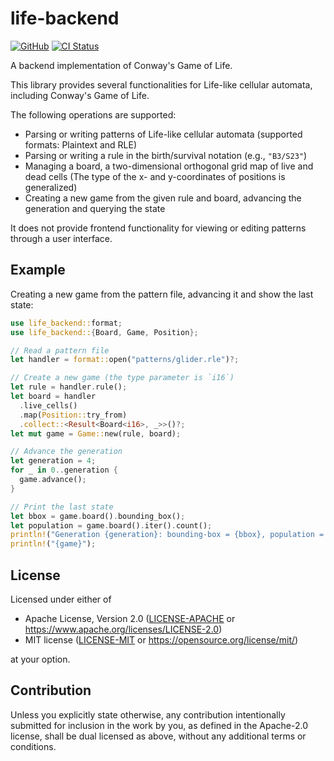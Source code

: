# life-backend

[![GitHub](https://img.shields.io/badge/github-masaki--wk/life--backend-blue?logo=github)](https://github.com/masaki-wk/life-backend)
[![CI Status](https://img.shields.io/github/actions/workflow/status/masaki-wk/life-backend/ci.yml?label=CI&logo=github)](https://github.com/masaki-wk/life-backend/actions/workflows/ci.yml)

A backend implementation of Conway's Game of Life.

This library provides several functionalities for Life-like cellular automata,
including Conway's Game of Life.

The following operations are supported:

- Parsing or writing patterns of Life-like cellular automata
  (supported formats: Plaintext and RLE)
- Parsing or writing a rule in the birth/survival notation (e.g., `"B3/S23"`)
- Managing a board, a two-dimensional orthogonal grid map of live and dead cells
  (The type of the x- and y-coordinates of positions is generalized)
- Creating a new game from the given rule and board, advancing the generation
  and querying the state

It does not provide frontend functionality for viewing or editing patterns
through a user interface.

## Example

Creating a new game from the pattern file, advancing it and show the last state:

```rust
use life_backend::format;
use life_backend::{Board, Game, Position};

// Read a pattern file
let handler = format::open("patterns/glider.rle")?;

// Create a new game (the type parameter is `i16`)
let rule = handler.rule();
let board = handler
  .live_cells()
  .map(Position::try_from)
  .collect::<Result<Board<i16>, _>>()?;
let mut game = Game::new(rule, board);

// Advance the generation
let generation = 4;
for _ in 0..generation {
  game.advance();
}

// Print the last state
let bbox = game.board().bounding_box();
let population = game.board().iter().count();
println!("Generation {generation}: bounding-box = {bbox}, population = {population}");
println!("{game}");
```

## License

Licensed under either of

- Apache License, Version 2.0
  ([LICENSE-APACHE](LICENSE-APACHE) or <https://www.apache.org/licenses/LICENSE-2.0>)
- MIT license
  ([LICENSE-MIT](LICENSE-MIT) or <https://opensource.org/license/mit/>)

at your option.

## Contribution

Unless you explicitly state otherwise, any contribution intentionally submitted
for inclusion in the work by you, as defined in the Apache-2.0 license, shall be
dual licensed as above, without any additional terms or conditions.
